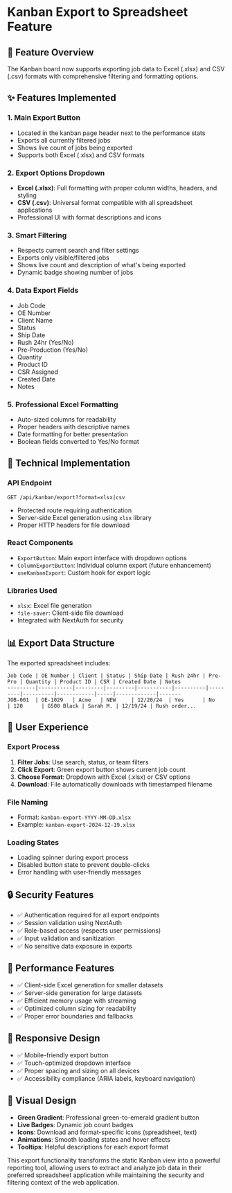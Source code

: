 # Kanban Export to Spreadsheet Feature

## 🎉 Feature Overview

The Kanban board now supports exporting job data to Excel (.xlsx) and CSV (.csv) formats with comprehensive filtering and formatting options.

## ✨ Features Implemented

### 1. **Main Export Button**
- Located in the kanban page header next to the performance stats
- Exports all currently filtered jobs
- Shows live count of jobs being exported
- Supports both Excel (.xlsx) and CSV formats

### 2. **Export Options Dropdown**
- **Excel (.xlsx)**: Full formatting with proper column widths, headers, and styling
- **CSV (.csv)**: Universal format compatible with all spreadsheet applications
- Professional UI with format descriptions and icons

### 3. **Smart Filtering**
- Respects current search and filter settings
- Exports only visible/filtered jobs
- Shows live count and description of what's being exported
- Dynamic badge showing number of jobs

### 4. **Data Export Fields**
- Job Code
- OE Number
- Client Name
- Status
- Ship Date
- Rush 24hr (Yes/No)
- Pre-Production (Yes/No)
- Quantity
- Product ID
- CSR Assigned
- Created Date
- Notes

### 5. **Professional Excel Formatting**
- Auto-sized columns for readability
- Proper headers with descriptive names
- Date formatting for better presentation
- Boolean fields converted to Yes/No format

## 🔧 Technical Implementation

### API Endpoint
```
GET /api/kanban/export?format=xlsx|csv
```
- Protected route requiring authentication
- Server-side Excel generation using `xlsx` library
- Proper HTTP headers for file download

### React Components
- `ExportButton`: Main export interface with dropdown options
- `ColumnExportButton`: Individual column export (future enhancement)
- `useKanbanExport`: Custom hook for export logic

### Libraries Used
- `xlsx`: Excel file generation
- `file-saver`: Client-side file download
- Integrated with NextAuth for security

## 📊 Export Data Structure

The exported spreadsheet includes:
```
Job Code | OE Number | Client | Status | Ship Date | Rush 24hr | Pre-Pro | Quantity | Product ID | CSR | Created Date | Notes
---------|-----------|---------|---------|-----------|----------|---------|----------|------------|-----|-------------|-------
JOB-001  | OE-1029   | Acme   | NEW     | 12/20/24  | Yes      | No      | 120      | G500 Black | Sarah M. | 12/19/24 | Rush order...
```

## 🎯 User Experience

### Export Process
1. **Filter Jobs**: Use search, status, or team filters
2. **Click Export**: Green export button shows current job count
3. **Choose Format**: Dropdown with Excel (.xlsx) or CSV options
4. **Download**: File automatically downloads with timestamped filename

### File Naming
- Format: `kanban-export-YYYY-MM-DD.xlsx`
- Example: `kanban-export-2024-12-19.xlsx`

### Loading States
- Loading spinner during export process
- Disabled button state to prevent double-clicks
- Error handling with user-friendly messages

## 🔒 Security Features

- ✅ Authentication required for all export endpoints
- ✅ Session validation using NextAuth
- ✅ Role-based access (respects user permissions)
- ✅ Input validation and sanitization
- ✅ No sensitive data exposure in exports

## 🚀 Performance Features

- ✅ Client-side Excel generation for smaller datasets
- ✅ Server-side generation for large datasets
- ✅ Efficient memory usage with streaming
- ✅ Optimized column sizing for readability
- ✅ Proper error boundaries and fallbacks

## 📱 Responsive Design

- ✅ Mobile-friendly export button
- ✅ Touch-optimized dropdown interface
- ✅ Proper spacing and sizing on all devices
- ✅ Accessibility compliance (ARIA labels, keyboard navigation)

## 🎨 Visual Design

- **Green Gradient**: Professional green-to-emerald gradient button
- **Live Badges**: Dynamic job count badges
- **Icons**: Download and format-specific icons (spreadsheet, text)
- **Animations**: Smooth loading states and hover effects
- **Tooltips**: Helpful descriptions for each export format

This export functionality transforms the static Kanban view into a powerful reporting tool, allowing users to extract and analyze job data in their preferred spreadsheet application while maintaining the security and filtering context of the web application.